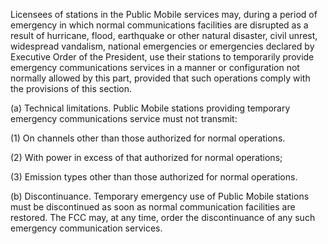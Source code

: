 Licensees of stations in the Public Mobile services may, during a period of emergency in which normal communications facilities are disrupted as a result of hurricane, flood, earthquake or other natural disaster, civil unrest, widespread vandalism, national emergencies or emergencies declared by Executive Order of the President, use their stations to temporarily provide emergency communications services in a manner or configuration not normally allowed by this part, provided that such operations comply with the provisions of this section.

(a) Technical limitations. Public Mobile stations providing temporary emergency communications service must not transmit:

(1) On channels other than those authorized for normal operations.

(2) With power in excess of that authorized for normal operations;

(3) Emission types other than those authorized for normal operations.

(b) Discontinuance. Temporary emergency use of Public Mobile stations must be discontinued as soon as normal communication facilities are restored. The FCC may, at any time, order the discontinuance of any such emergency communication services.


